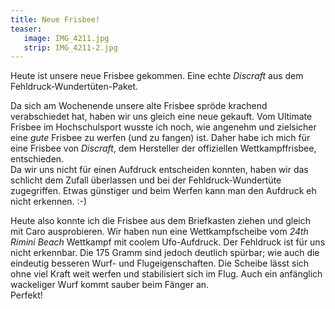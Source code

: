 ```yaml
---
title: Neue Frisbee!
teaser:
   image: IMG_4211.jpg
   strip: IMG_4211-2.jpg
---
```

Heute ist unsere neue Frisbee gekommen. Eine echte *Discraft* aus dem Fehldruck-Wundertüten-Paket.

Da sich am Wochenende unsere alte Frisbee spröde krachend verabschiedet hat, haben wir uns gleich eine neue gekauft.
Vom Ultimate Frisbee im Hochschulsport wusste ich noch, wie angenehm und zielsicher eine *gute* Frisbee zu werfen (und zu fangen) ist. Daher habe ich mich für eine Frisbee von *Discraft*, dem Hersteller der offiziellen Wettkampffrisbee, entschieden.   
Da wir uns nicht für einen Aufdruck entscheiden konnten, haben wir das schlicht dem Zufall überlassen und bei der Fehldruck-Wundertüte zugegriffen. Etwas günstiger und beim Werfen kann man den Aufdruck eh nicht erkennen. :-)   

Heute also konnte ich die Frisbee aus dem Briefkasten ziehen und gleich mit Caro ausprobieren.
Wir haben nun eine Wettkampfscheibe vom *24th Rimini Beach* Wettkampf mit coolem Ufo-Aufdruck.
Der Fehldruck ist für uns nicht erkennbar.
Die 175 Gramm sind jedoch deutlich spürbar; wie auch die eindeutig besseren Wurf- und Flugeigenschaften.
Die Scheibe lässt sich ohne viel Kraft weit werfen und stabilisiert sich im Flug.
Auch ein anfänglich wackeliger Wurf kommt sauber beim Fänger an.   
Perfekt!
